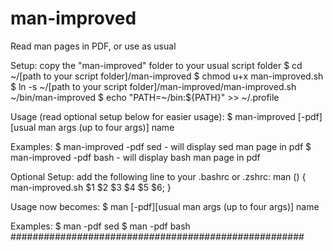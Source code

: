 man-improved
============

Read man pages in PDF, or use as usual


  Setup:
     copy the "man-improved" folder to your usual script folder
     $ cd ~/[path to your script folder]/man-improved
     $ chmod u+x man-improved.sh
     $ ln -s ~/[path to your script folder]/man-improved/man-improved.sh ~/bin/man-improved
     $ echo "PATH=~/bin:\${PATH}" >> ~/.profile
     
  Usage (read optional setup below for easier usage):
     $ man-improved [-pdf][usual man args (up to four args)] name
     
  Examples:
     $ man-improved -pdf sed - will display sed man page in pdf
     $ man-improved -pdf bash - will display bash man page in pdf
     
  Optional Setup:
    add the following line to your .bashrc or .zshrc:
    man () { man-improved.sh $1 $2 $3 $4 $5 $6; }
     
  Usage now becomes:
     $ man [-pdf][usual man args (up to four args)] name
     
  Examples:
     $ man -pdf sed
     $ man -pdf bash
#####################################################

